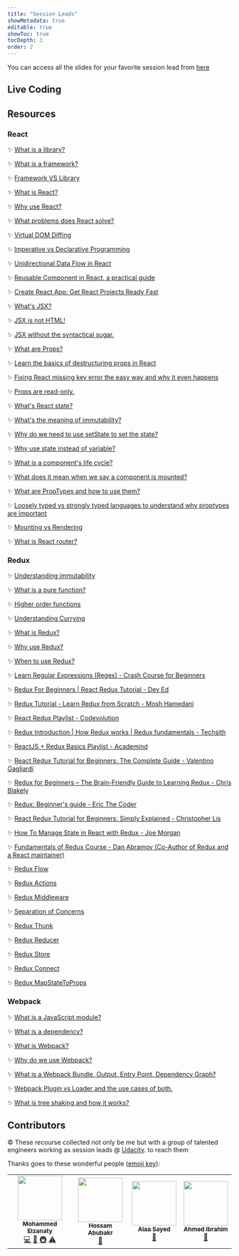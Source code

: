 ```yaml
---
title: "Session Leads"
showMetadata: true
editable: true
showToc: true
tocDepth: 3
order: 2
---
```


<Tip>You can access all the slides for your favorite session lead from <a href="https://drive.google.com/drive/folders/1hkpIITt8iQRrFAZRCiCLN96zj8vkAlY7?usp=sharing">here</a></Tip>

## Live Coding


## Resources

### React

✨ [What is a library?](https://en.wikipedia.org/wiki/Library_(computing))

✨ [What is a framework?](https://en.wikipedia.org/wiki/Software_framework)

✨ [Framework VS Library](https://www.freecodecamp.org/news/the-difference-between-a-framework-and-a-library-bd133054023f/)

✨ [What is React?](https://reactjs.org/tutorial/tutorial.html)

✨ [Why use React?](https://www.freecodecamp.org/news/why-use-react-for-web-development/)

✨ [What problems does React solve?](https://scotch.io/@anitashah/what-problems-does-reactjs-solve-when-must-you-select-reactjs)

✨ [Virtual DOM Diffing](https://medium.com/@gethylgeorge/how-virtual-dom-and-diffing-works-in-react-6fc805f9f84e)

✨ [Imperative vs Declarative Programming](https://ui.dev/imperative-vs-declarative-programming/)

✨ [Unidirectional Data Flow in React](https://flaviocopes.com/react-unidirectional-data-flow/)

✨ [Reusable Component in React, a practical guide](https://medium.com/m/global-identity?redirectUrl=https%3A%2F%2Fblog.bitsrc.io%2Freusable-components-in-react-a-practical-guide-ec15a81a4d71)

✨ [Create React App: Get React Projects Ready Fast](https://www.sitepoint.com/create-react-app/)


✨ [What's JSX?](https://facebook.github.io/jsx/)

✨ [JSX is not HTML!](https://reactjs.org/docs/introducing-jsx.html)

✨ [JSX without the syntactical sugar.](https://www.reactenlightenment.com/react-jsx/5.1.html)

✨ [What are Props?](https://reactjs.org/docs/components-and-props.html)

✨ [Learn the basics of destructuring props in React](https://www.freecodecamp.org/news/the-basics-of-destructuring-props-in-react-a196696f5477/)

✨ [Fixing React missing key error the easy way and why it even happens](https://reactjs.org/docs/lists-and-keys.html)

✨ [Props are read-only.](https://medium.com/swlh/react-js-passing-props-a65bb5200891)

✨ [What's React state?](https://www.w3schools.com/react/react_state.asp)

✨ [What's the meaning of immutability?](https://en.wikipedia.org/wiki/Immutable_object)

✨ [Why do we need to use setState to set the state?](https://reactjs.org/docs/faq-state.html)

✨ [Why use state instead of variable?](https://www.seanmcp.com/articles/storing-data-in-state-vs-class-variable/)

✨ [What is a component's life cycle?](https://reactjs.org/docs/react-component.html)

✨ [What does it mean when we say a component is mounted?](https://learn.co/lessons/react-component-mounting-and-unmounting)

✨ [What are PropTypes and how to use them?](https://reactjs.org/docs/typechecking-with-proptypes.html)

✨ [Loosely typed vs strongly typed languages to understand why proptypes are important](https://flaviocopes.com/loosely-strongly-typed/)

✨ [Mounting vs Rendering](https://reacttraining.com/blog/mount-vs-render/)

✨ [What is React router?](https://www.freecodecamp.org/news/beginner-s-guide-to-react-router-53094349669/)

### Redux

✨ [Understanding immutability](https://css-tricks.com/understanding-immutability-in-javascript/)

✨ [What is a pure function?](https://www.freecodecamp.org/news/what-is-a-pure-function-in-javascript-acb887375dfe/)

✨ [Higher order functions](https://eloquentjavascript.net/05_higher_order.html)

✨ [Understanding Currying](https://blog.bitsrc.io/understanding-currying-in-javascript-ceb2188c339)

✨ [What is Redux?](https://www.smashingmagazine.com/2016/06/an-introduction-to-redux/)

✨ [Why use Redux?](https://blog.logrocket.com/why-use-redux-reasons-with-clear-examples-d21bffd5835/)

✨ [When to use Redux?](https://redux.js.org/faq/general)

✨ [Learn Regular Expressions (Regex) - Crash Course for Beginners](https://www.youtube.com/watch?v=ZfQFUJhPqMM)

✨ [Redux For Beginners | React Redux Tutorial - Dev Ed](https://www.youtube.com/watch?v=CVpUuw9XSjY)

✨ [Redux Tutorial - Learn Redux from Scratch - Mosh Hamedani](https://www.youtube.com/watch?v=poQXNp9ItL4)

✨ [React Redux Playlist - Codevolution](https://www.youtube.com/playlist?list=PLC3y8-rFHvwheJHvseC3I0HuYI2f46oAK)
 
✨ [Redux Introduction | How Redux works | Redux fundamentals - Techsith](https://www.youtube.com/watch?v=7Erbf5NXQQw)
 
✨ [ReactJS + Redux Basics Playlist - Academind](https://www.youtube.com/playlist?list=PL55RiY5tL51rrC3sh8qLiYHqUV3twEYU_)

✨ [React Redux Tutorial for Beginners: The Complete Guide - Valentino Gagliardi](https://www.valentinog.com/blog/redux/)
 
✨ [Redux for Beginners – The Brain-Friendly Guide to Learning Redux - Chris Blakely](https://www.freecodecamp.org/news/redux-for-beginners-the-brain-friendly-guide-to-redux/)
 
✨ [Redux: Beginner's guide - Eric The Coder](https://dev.to/ericchapman/redux-beginner-s-guide-208)
 
✨ [React Redux Tutorial for Beginners: Simply Explained - Christopher Lis](https://chriscourses.com/blog/redux)
 
✨ [How To Manage State in React with Redux - Joe Morgan](https://www.digitalocean.com/community/tutorials/how-to-manage-state-in-react-with-redux)
 
✨ [Fundamentals of Redux Course - Dan Abramov (Co-Author of Redux and a React maintainer)](https://egghead.io/courses/fundamentals-of-redux-course-from-dan-abramov-bd5cc867)
 
✨ [Redux Flow](https://www.tutorialspoint.com/redux/redux_data_flow.htm)

✨ [Redux Actions](https://www.tutorialspoint.com/redux/redux_actions.htm)

✨ [Redux Middleware](https://www.tutorialspoint.com/redux/redux_middleware.htm)

✨ [Separation of Concerns](https://nalexn.github.io/separation-of-concerns/)

✨ [Redux Thunk](https://daveceddia.com/what-is-a-thunk/)

✨ [Redux Reducer](https://www.tutorialspoint.com/redux/redux_reducers.htm)

✨ [Redux Store](https://redux.js.org/api/store)

✨ [Redux Connect](https://react-redux.js.org/api/connect)

✨ [Redux MapStateToProps](https://react-redux.js.org/using-react-redux/connect-mapstate)

### Webpack

✨ [What is a JavaScript module?](https://www.freecodecamp.org/news/javascript-modules-a-beginner-s-guide-783f7d7a5fcc/)

✨ [What is a dependency?](https://www.nexb.com/blog/introduction_to_software_dependencies.html)

✨ [What is Webpack?](https://survivejs.com/webpack/what-is-webpack/)

✨ [Why do we use Webpack?](https://blog.andrewray.me/webpack-when-to-use-and-why/)

✨ [What is a Webpack Bundle, Output, Entry Point, Dependency Graph?](https://webpack.js.org/concepts/)

✨ [Webpack Plugin vs Loader and the use cases of both.](https://imranhsayed.medium.com/webpack-loaders-and-plugins-e13f79fe6b32)

✨ [What is tree shaking and how it works?](https://developers.google.com/web/fundamentals/performance/optimizing-javascript/tree-shaking)


## Contributors

<Tip>
  © These recourse collected not only be me but with a group of  talented engineers working as session leads @ <a href="https://www.udacity.com/">Udacity</a>. to reach them
</Tip>

Thanks goes to these wonderful people
([emoji key](https://github.com/kentcdodds/all-contributors#emoji-key)):

<!-- ALL-CONTRIBUTORS-LIST:START - Do not remove or modify this section -->
<!-- prettier-ignore-start -->
<!-- markdownlint-disable -->
<table>
  <tr>
    <td align="center"><a href="https://www.linkedin.com/in/mohammedelzanaty129/"><img src="https://avatars.githubusercontent.com/u/16934778?v=4" width="100px;" alt=""/><br /><sub><b>Mohammed Elzanaty</b></sub></a><br /><a href="https://github.com/mohammedelzanaty/yonisfy/commits?author=mohammedelzanaty" title="Code">💻</a> <a href="https://github.com/mohammedelzanaty/yonisfy/commits?author=mohammedelzanaty" title="Documentation">📖</a> <a href="#infra-mohammedelzanaty" title="Infrastructure (Hosting, Build-Tools, etc)">🚇</a> <a href="https://github.com/mohammedelzanaty/yonisfy/commits?author=mohammedelzanaty" title="Tests">⚠️</a></td>
    <td align="center"><a href="https://www.linkedin.com/in/hossamabubakr/"><img src="https://avatars.githubusercontent.com/u/20177229?v=4" width="100px;" alt=""/><br /><sub><b>Hossam Abubakr</b></sub></a><br /><a href="https://github.com/mohammedelzanaty/yonisfy/commits?author=HossamAbubakr" title="Code">📖  </a></td>
    <td align="center"><a href="https://github.com/AlaaSayed794"><img src="https://avatars.githubusercontent.com/u/69066350?v=4" width="100px;" alt=""/><br /><sub><b>Alaa Sayed
</b></sub></a><br /><a href="https://github.com/mohammedelzanaty/yonisfy/commits?author=AlaaSayed794" title="Code">📖</a></td>
    <td align="center"><a href="https://www.linkedin.com/in/ahmed-yassin-ibrahim-m-sc-49bb0583/"><img src="https://avatars.githubusercontent.com/u/6499654?v=4" width="100px;" alt=""/><br /><sub><b>Ahmed Ibrahim</b></sub></a><br /><a href="https://github.com/mohammedelzanaty/yonisfy/commits?author=ahmedyassin" title="Code">📖</a></td>
  </tr>
</table>


